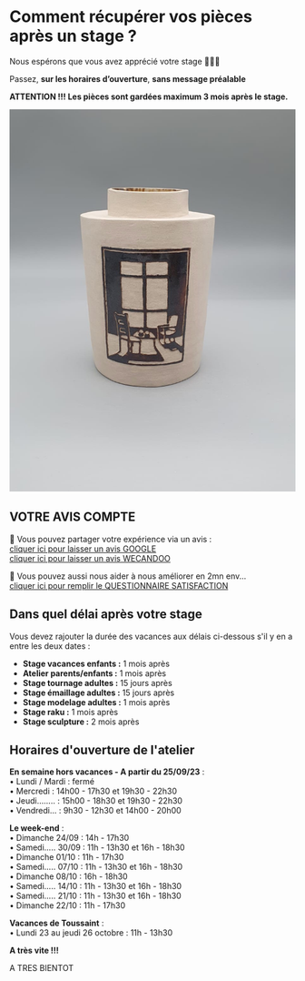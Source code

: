 # Comment récupérer vos pièces après un stage ?

Nous espérons que vous avez apprécié votre stage 🙏🙏🙏   

Passez, **sur les horaires d’ouverture**, **sans message préalable**   

**ATTENTION !!! Les pièces sont gardées maximum 3 mois après le stage.**   

<img src="/images/vase-poterie-modelage_atelier-fans-de-terre.jpeg" class="image-stage">  
  
  
## VOTRE AVIS COMPTE

🙏 Vous pouvez partager votre expérience via un avis :     
[cliquer ici pour laisser un avis GOOGLE](https://g.page/fansdeterre/review?gm)   
[cliquer ici pour laisser un avis WECANDOO](https://wecandoo.fr/atelier/initiation-ceramique-tour-decor-emaillage)  

🙏 Vous pouvez aussi nous aider à nous améliorer en 2mn env...   
[cliquer ici pour remplir le QUESTIONNAIRE SATISFACTION](https://forms.office.com/r/ZMh5YtCtj7)
 
 
## Dans quel délai après votre stage  

Vous devez rajouter la durée des vacances aux délais ci-dessous s'il y en a entre les deux dates :  
- **Stage vacances enfants :** 1 mois après 
- **Atelier parents/enfants :** 1 mois après 
- **Stage tournage adultes :** 15 jours après 
- **Stage émaillage adultes :** 15 jours après 
- **Stage modelage adultes :** 1 mois après 
- **Stage raku :** 1 mois après 
- **Stage sculpture :**  2 mois après  
  
  
## Horaires d'ouverture de l'atelier    

**En semaine hors vacances - A partir du 25/09/23** :  
•	Lundi / Mardi : fermé  
•	Mercredi : 14h00 - 17h30 et 19h30 - 22h30  
•	Jeudi........ : 15h00 - 18h30 et 19h30 - 22h30  
•	Vendredi... : 9h30 - 12h30 et 14h00 - 20h00  


**Le week-end** :  
•	Dimanche 24/09 : 14h - 17h30  
•	Samedi..... 30/09 : 11h - 13h30 et 16h - 18h30  
•	Dimanche 01/10 : 11h - 17h30  
•	Samedi..... 07/10 : 11h - 13h30 et 16h - 18h30  
•	Dimanche 08/10 : 16h - 18h30  
•	Samedi..... 14/10 : 11h - 13h30 et 16h - 18h30  
•	Samedi..... 21/10 : 11h - 13h30 et 16h - 18h30  
•	Dimanche 22/10 : 11h - 17h30  
 

**Vacances de Toussaint** :  
•	Lundi 23 au jeudi 26 octobre : 11h - 13h30  


**A très vite !!!**

  

 
 
  
A TRES BIENTOT  

